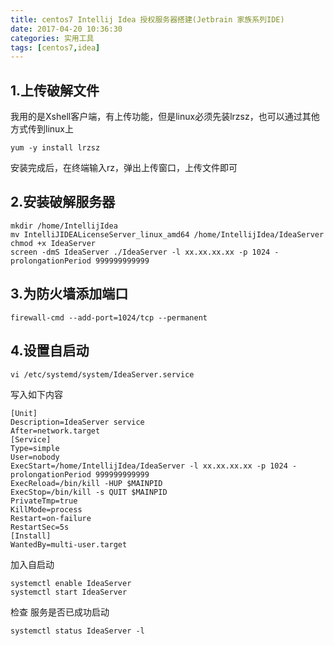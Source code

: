 ```yaml
---
title: centos7 Intellij Idea 授权服务器搭建(Jetbrain 家族系列IDE)
date: 2017-04-20 10:36:30
categories: 实用工具
tags: [centos7,idea]
---
```


## 1.上传破解文件
我用的是Xshell客户端，有上传功能，但是linux必须先装lrzsz，也可以通过其他方式传到linux上
```shell
yum -y install lrzsz
```

安装完成后，在终端输入rz，弹出上传窗口，上传文件即可

## 2.安装破解服务器
```shell
mkdir /home/IntellijIdea                                                 
mv IntelliJIDEALicenseServer_linux_amd64 /home/IntellijIdea/IdeaServer  
chmod +x IdeaServer  
screen -dmS IdeaServer ./IdeaServer -l xx.xx.xx.xx -p 1024 -prolongationPeriod 999999999999
```

## 3.为防火墙添加端口
```shell
firewall-cmd --add-port=1024/tcp --permanent
```
## 4.设置自启动
```shell
vi /etc/systemd/system/IdeaServer.service 
```
写入如下内容

```shell
[Unit]  
Description=IdeaServer service  
After=network.target  
[Service]  
Type=simple  
User=nobody  
ExecStart=/home/IntellijIdea/IdeaServer -l xx.xx.xx.xx -p 1024 -prolongationPeriod 999999999999
ExecReload=/bin/kill -HUP $MAINPID   
ExecStop=/bin/kill -s QUIT $MAINPID  
PrivateTmp=true  
KillMode=process  
Restart=on-failure  
RestartSec=5s  
[Install]   
WantedBy=multi-user.target
```


加入自启动  
```shell
systemctl enable IdeaServer  
systemctl start IdeaServer
```

检查 服务是否已成功启动
```shell
systemctl status IdeaServer -l
```